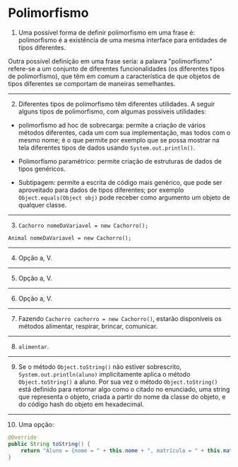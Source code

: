 # Polimorfismo

1. Uma possível forma de definir polimorfismo em uma frase é: polimorfismo é a existência de uma mesma interface para entidades de tipos diferentes.

Outra possível definição em uma frase seria: a palavra "polimorfismo" refere-se a um conjunto de diferentes funcionalidades (os diferentes tipos de polimorfismo), que têm em comum a característica de que objetos de tipos diferentes se comportam de maneiras semelhantes.

---

2. Diferentes tipos de polimorfismo têm diferentes utilidades. A seguir alguns tipos de polimorfismo, com algumas possíveis utilidades:

- polimorfismo ad hoc de sobrecarga: permite a criação de vários métodos diferentes, cada um com sua implementação, mas todos com o mesmo nome; é o que permite por exemplo que se possa mostrar na tela diferentes tipos de dados usando `System.out.println()`.

- Polimorfismo paramétrico: permite criação de estruturas de dados de tipos genéricos.

- Subtipagem: permite a escrita de código mais genérico, que pode ser aproveitado para dados de tipos diferentes; por exemplo `Object.equals(Object obj)` pode receber como argumento um objeto de qualquer classe.

---

3. `Cachorro nomeDaVariavel = new Cachorro();`

`Animal nomeDaVariavel = new Cachorro();`

---

4. Opção a, V.

---

5. Opção a, V.

---

6. Opção a, V.

---

7. Fazendo `Cachorro cachorro = new Cachorro()`, estarão disponíveis os métodos alimentar, respirar, brincar, comunicar.

---

8. `alimentar`.

---

9. Se o método `Object.toString()` não estiver sobrescrito, `System.out.println(aluno)` implicitamente aplica o método `Object.toString()` a aluno. Por sua vez o método `Object.toString()` está definido para retornar algo como o citado no enunciado, uma string que representa o objeto, criada a partir do nome da classe do objeto, e do código hash do objeto em hexadecimal.

---

10. Uma opção:

```Java
@Override
public String toString() {
    return "Aluno = {nome = " + this.nome + ", matrícula = " + this.matrícula + "}";
}
```
